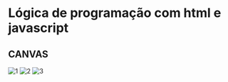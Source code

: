 <h1>Lógica de programação com html e javascript</h1>
<h2>CANVAS</h2>

![1](https://github.com/leiasantos/logica-de-programacao-com-javascript/assets/57420848/54ee1337-54b7-4d6b-8c24-73c8f3094f11)
![2](https://github.com/leiasantos/logica-de-programacao-com-javascript/assets/57420848/ba81cd8d-2972-4797-85cf-9ec0dadcc951)
![3](https://github.com/leiasantos/logica-de-programacao-com-javascript/assets/57420848/0a99c119-661b-4bba-bcb4-803f459d7845)



